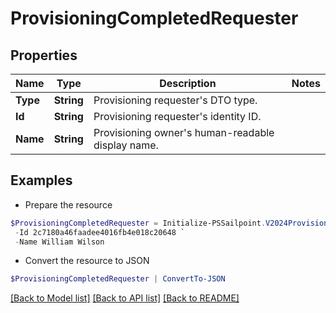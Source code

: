 # ProvisioningCompletedRequester
## Properties

Name | Type | Description | Notes
------------ | ------------- | ------------- | -------------
**Type** | **String** | Provisioning requester&#39;s DTO type. | 
**Id** | **String** | Provisioning requester&#39;s identity ID. | 
**Name** | **String** | Provisioning owner&#39;s human-readable display name. | 

## Examples

- Prepare the resource
```powershell
$ProvisioningCompletedRequester = Initialize-PSSailpoint.V2024ProvisioningCompletedRequester  -Type IDENTITY `
 -Id 2c7180a46faadee4016fb4e018c20648 `
 -Name William Wilson
```

- Convert the resource to JSON
```powershell
$ProvisioningCompletedRequester | ConvertTo-JSON
```

[[Back to Model list]](../README.md#documentation-for-models) [[Back to API list]](../README.md#documentation-for-api-endpoints) [[Back to README]](../README.md)


